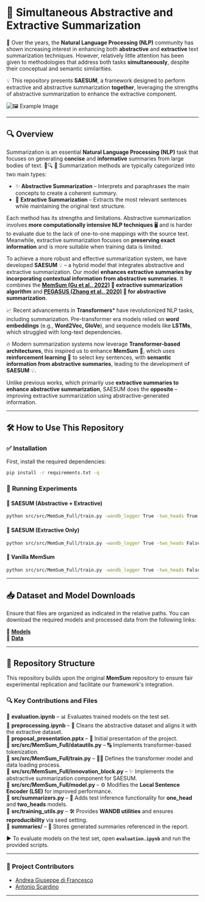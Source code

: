 # 📝 **Simultaneous Abstractive and Extractive Summarization**  

📖 Over the years, the **Natural Language Processing (NLP)** community has shown increasing interest in enhancing both **abstractive** and **extractive** text summarization techniques. However, relatively little attention has been given to methodologies that address both tasks **simultaneously**, despite their conceptual and semantic similarities.  

💡 This repository presents **SAESUM**, a framework designed to perform extractive and abstractive summarization **together**, leveraging the strengths of abstractive summarization to enhance the extractive component.  

![🖼️ Example Image](images/SAESUM.png)  

---

## 🔍 **Overview**  

Summarization is an essential **Natural Language Processing (NLP)** task that focuses on generating **concise** and **informative** summaries from large bodies of text. 📜🔍
📝 Summarization methods are typically categorized into two main types:  

- ✨ **Abstractive Summarization** – Interprets and paraphrases the main concepts to create a coherent summary.  
- 📌 **Extractive Summarization** – Extracts the most relevant sentences while maintaining the original text structure.  

Each method has its strengths and limitations. Abstractive summarization involves **more computationally intensive NLP techniques** 🖥️ and is harder to evaluate due to the lack of one-to-one mappings with the source text. Meanwhile, extractive summarization focuses on **preserving exact information** and is more suitable when training data is limited.  

To achieve a more robust and effective summarization system, we have developed **SAESUM** 💡 – a hybrid model that integrates abstractive and extractive summarization. Our model **enhances extractive summaries by incorporating contextual information from abstractive summaries**. It combines the **[MemSum (Gu et al., 2022)](https://arxiv.org/abs/2107.08929) 📌 extractive summarization algorithm** and **[ PEGASUS (Zhang et al., 2020)](https://arxiv.org/abs/1912.08777) 🐎 for abstractive summarization**.  

📈 Recent advancements in **Transformers*** have revolutionized NLP tasks, including summarization. Pre-transformer era models relied on **word embeddings** (e.g., **Word2Vec, GloVe**), and sequence models like **LSTMs**, which struggled with long-text dependencies.  

🔥 Modern summarization systems now leverage **Transformer-based architectures**, this inspired us to enhance **MemSum** 📌, which uses **reinforcement learning** 🧠 to select key sentences, with **semantic information from abstractive summaries**, leading to the development of **SAESUM** 💡.  

Unlike previous works, which primarily use **extractive summaries to enhance abstractive summarization**, SAESUM does the **opposite** – improving extractive summarization using abstractive-generated information.

---

## 🛠️ **How to Use This Repository**  

### ✅ **Installation**  
First, install the required dependencies:  

```bash
pip install -r requirements.txt -q
```

### 🚀 **Running Experiments**  

#### 🔹 **SAESUM (Abstractive + Extractive)**
```bash
python src/src/MemSum_Full/train.py -wandb_logger True -two_heads True -pegasus_mode True -training_corpus_file_name src/data/PubMed/train_PUBMED_labelled.jsonl -validation_corpus_file_name src/data/PubMed/val_PUBMED.jsonl -model_folder src/model/MemSum_Full/PubMed/two_heads/ -log_folder src/log/MemSum_Full/PubMed/two_heads/ -vocabulary_file_name src/model/glove/vocabulary_200dim.pkl -pretrained_unigram_embeddings_file_name src/model/glove/unigram_embeddings_200dim.pkl -max_seq_len 100 -max_doc_len 100 -num_of_epochs 10 -save_every 1000 -n_device 1 -batch_size_per_device 1 -max_extracted_sentences_per_document 7 -moving_average_decay 0.999 -p_stop_thres 0.6
```

#### 🔹 **SAESUM (Extractive Only)**
```bash
python src/src/MemSum_Full/train.py -wandb_logger True -two_heads False -pegasus_mode True -training_corpus_file_name src/data/PubMed/train_PUBMED_labelled.jsonl -validation_corpus_file_name src/data/PubMed/val_PUBMED.jsonl -model_folder src/model/MemSum_Full/PubMed/one_head/ -log_folder src/log/MemSum_Full/PubMed/one_head/ -vocabulary_file_name src/model/glove/vocabulary_200dim.pkl -pretrained_unigram_embeddings_file_name src/model/glove/unigram_embeddings_200dim.pkl -max_seq_len 100 -max_doc_len 100 -num_of_epochs 10 -save_every 1000 -n_device 1 -batch_size_per_device 1 -max_extracted_sentences_per_document 7 -moving_average_decay 0.999 -p_stop_thres 0.6
```

#### 🔹 **Vanilla MemSum**
```bash
python src/src/MemSum_Full/train.py -wandb_logger True -two_heads False -pegasus_mode False -training_corpus_file_name src/data/PubMed/train_PUBMED_labelled.jsonl -validation_corpus_file_name src/data/PubMed/val_PUBMED.jsonl -model_folder src/model/MemSum_Full/PubMed/memsum/ -log_folder src/log/MemSum_Full/PubMed/memsum/ -vocabulary_file_name src/model/glove/vocabulary_200dim.pkl -pretrained_unigram_embeddings_file_name src/model/glove/unigram_embeddings_200dim.pkl -max_seq_len 100 -max_doc_len 100 -num_of_epochs 10 -save_every 1000 -n_device 1 -batch_size_per_device 1 -max_extracted_sentences_per_document 7 -moving_average_decay 0.999 -p_stop_thres 0.6
```

---

## 📥 **Dataset and Model Downloads**  
Ensure that files are organized as indicated in the relative paths. You can download the required models and processed data from the following links:  

🔗  [**Models**](https://drive.google.com/drive/folders/15BD8s9qDdk_LpuKxg1R5swWQ0mSVAq3w?usp=sharing)  
🔗  [**Data**](https://drive.google.com/drive/folders/1l_JZVJMx6B5uEqg84mBSqDKXatR9gWGC?usp=sharing)  

---

## 📂 **Repository Structure**  

This repository builds upon the original **MemSum** repository to ensure fair experimental replication and facilitate our framework's integration.  

### 🔍 **Key Contributions and Files**  

📂 **evaluation.ipynb** – 📊 Evaluates trained models on the test set.  
📂 **preprocessing.ipynb** – 🧹 Cleans the abstractive dataset and aligns it with the extractive dataset.  
📂 **proposal_presentation.pptx** –  🎤 Initial presentation of the project.  
📂 **src/src/MemSum_Full/datautils.py** – 🔠 Implements transformer-based tokenization.  
📂 **src/src/MemSum_Full/train.py** –  🏋️‍♂️ Defines the transformer model and data loading process.  
📂 **src/src/MemSum_Full/innovation_block.py** – ✨ Implements the abstractive summarization component for SAESUM.  
📂 **src/src/MemSum_Full/model.py** – ⚙️ Modifies the **Local Sentence Encoder (LSE)** for improved performance.  
📂 **src/summarizers.py** –  🧪 Adds test inference functionality for **one_head** and **two_heads** models.  
📂 **src/training_utils.py** – 🛠️ Provides **WANDB utilities** and ensures **reproducibility** via seed setting.  
📂 **summaries/** –  🎯 Stores generated summaries referenced in the report.  

▶️ To evaluate models on the test set, open **`evaluation.ipynb`** and run the provided scripts.  

---

### 👥 Project Contributors
-  [Andrea Giuseppe di Francesco](https://github.com/difra100)
-  [Antonio Scardino](https://github.com/antoscardi) 

---
